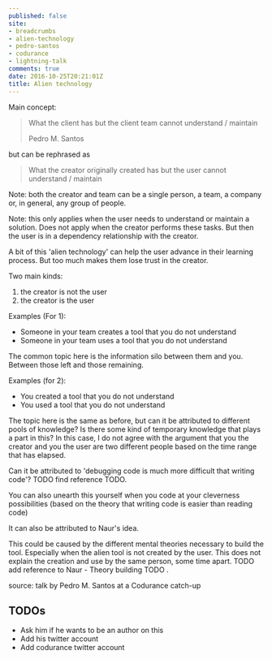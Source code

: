 ```yaml
---
published: false
site:
- breadcrumbs
- alien-technology
- pedro-santos
- codurance
- lightning-talk
comments: true
date: 2016-10-25T20:21:01Z
title: Alien technology
---
```


Main concept:

> What the client has but the client team cannot understand / maintain
> 
> Pedro M. Santos

but can be rephrased as

> What the creator originally created has but the user cannot understand / maintain

Note: both the creator and team can be a single person, a team, a company or, in general, any group of people.

Note: this only applies when the user needs to understand or maintain a solution. Does not apply when the creator performs these tasks. But then the user is in a dependency relationship with the creator.

A bit of this 'alien technology' can help the user advance in their learning process. But too much makes them lose trust in the creator.

Two main kinds: 

  1. the creator is not the user
  1. the creator is the user

Examples (For 1):

  * Someone in your team creates a tool that you do not understand
  * Someone in your team uses a tool that you do not understand

The common topic here is the information silo between them and you. Between those left and those remaining.

Examples (for 2):

  * You created a tool that you do not understand
  * You used a tool that you do not understand

The topic here is the same as before, but can it be attributed to different pools of knowledge? Is there some kind of temporary knowledge that plays a part in this? In this case, I do not agree with the argument that you the creator and you the user are two different people based on the time range that has elapsed.

Can it be attributed to 'debugging code is much more difficult that writing code'? TODO find reference TODO. 

You can also unearth this yourself when you code at your cleverness possibilities (based on the theory that writing code is easier than reading code)


It can also be attributed to Naur's idea.

This could be caused by the different mental theories necessary to build the tool. Especially when the alien tool is not created by the user. This does not explain the creation and use by the same person, some time apart. TODO add reference to Naur - Theory building TODO .

source: talk by Pedro M. Santos at a Codurance catch-up

## TODOs

  * Ask him if he wants to be an author on this
  * Add his twitter account
  * Add codurance twitter account

